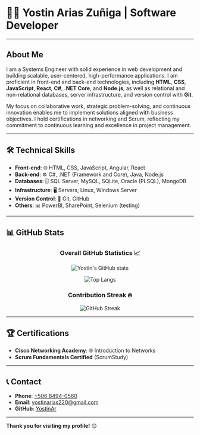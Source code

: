 # 👨‍💻 Yostin Arias Zuñiga | Software Developer 

---

## About Me
I am a Systems Engineer with solid experience in web development and building scalable, user-centered, high-performance applications. I am proficient in front-end and back-end technologies, including **HTML**, **CSS**, **JavaScript**, **React**, **C#**, **.NET Core**, and **Node.js**, as well as relational and non-relational databases, server infrastructure, and version control with **Git**.

My focus on collaborative work, strategic problem-solving, and continuous innovation enables me to implement solutions aligned with business objectives. I hold certifications in networking and Scrum, reflecting my commitment to continuous learning and excellence in project management.

---

## 🛠️ Technical Skills
- **Front-end**: 🌐 HTML, CSS, JavaScript, Angular, React
- **Back-end**: ⚙️ C#, .NET (Framework and Core), Java, Node.js
- **Databases**: 🗄️ SQL Server, MySQL, SQLite, Oracle (PLSQL), MongoDB
- **Infrastructure**: 🖥️ Servers, Linux, Windows Server
- **Version Control**: 🔧 Git, GitHub
- **Others**: 📊 PowerBI, SharePoint, Selenium (testing)

---

## 📊 GitHub Stats

<div align="center">
  
  ### Overall GitHub Statistics 📈
  
  ![Yostin's GitHub stats](https://github-readme-stats.vercel.app/api?username=YostinAr&show_icons=true&theme=radical&include_all_commits=true&count_private=true&hide_rank=true&hide_border=true)

  ![Top Langs](https://github-readme-stats.vercel.app/api/top-langs/?username=YostinAr&layout=compact&theme=radical&hide_border=true&langs_count=8)

  ### Contribution Streak 🔥

  ![GitHub Streak](https://streak-stats.demolab.com?user=YostinAr&theme=radical&date_format=j%20M%5B%20Y%5D&hide_border=true)
  
</div>

---

## 🏆 Certifications
- **Cisco Networking Academy**: 🌐 Introduction to Networks
- **Scrum Fundamentals Certified** (ScrumStudy)

---

## 📞 Contact
- **Phone**: [+506 8494-0560](tel:+50684940560)
- **Email**: [yostinarias220@gmail.com](mailto:yostinarias220@gmail.com)
- **GitHub**: [YostinAr](https://github.com/YostinAr)

---

**Thank you for visiting my profile!** 😊
